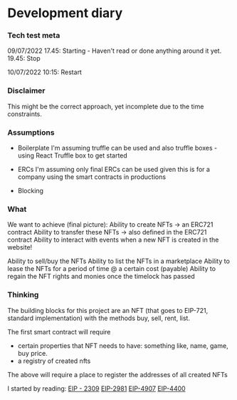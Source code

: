# Development diary

### Tech test meta ###
09/07/2022 
17.45: Starting - Haven't read or done anything around it yet. 
19.45: Stop

10/07/2022 
10:15: Restart


### Disclaimer
This might be the correct approach, yet incomplete due to the time constraints.


### Assumptions
* Boilerplate
I'm assuming truffle can be used and also truffle boxes - using React Truffle
box to get started

* ERCs 
I'm assuming only final ERCs can be used given this is for a company
using the smart contracts in productions

* Blocking

### What
We want to achieve (final picture):
Ability to create NFTs -> an ERC721 contract
Ability to transfer these NFTs -> also defined in the ERC721 contract
Ability to interact with events when a new NFT is created in the website!

Ability to sell/buy the NFTs
Ability to list the NFTs in a marketplace
Ability to lease the NFTs for a period of time @ a certain cost (payable)
Ability to regain the NFT rights and monies once the timelock has passed

### Thinking


The building blocks for this project are an NFT (that goes to EIP-721, standard implementation)
with the methods buy, sell, rent, list.

The first smart contract will require
* certain properties that NFT needs to have: something like, name, game, buy price.
* a registry of created nfts

The above will require a place to register the addresses of all created NFTs


I started by reading:
    [EIP - 2309](https://eips.ethereum.org/EIPS/eip-2309)
    [EIP-2981](https://eips.ethereum.org/EIPS/eip-2981)
    [EIP-4907](https://eips.ethereum.org/EIPS/eip-4907)
    [EIP-4400](https://eips.ethereum.org/EIPS/eip-4400)
    


